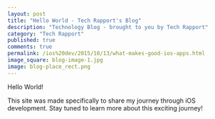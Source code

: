 ```yaml
---
layout: post
title: "Hello World - Tech Rapport's Blog"
description: "Technology Blog - brought to you by Tech Rapport"
category: "Tech Rapport"
published: true
comments: true
permalink: /ios%20dev/2015/10/13/what-makes-good-ios-apps.html
image_square: blog-image-1.jpg
image: blog-place_rect.png
---
```


Hello World!

This site was made specifically to share my journey through iOS development.  Stay tuned to learn more about this exciting journey!
